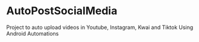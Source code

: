 # AutoPostSocialMedia
Project to auto upload videos in Youtube, Instagram, Kwai and Tiktok
Using Android Automations
